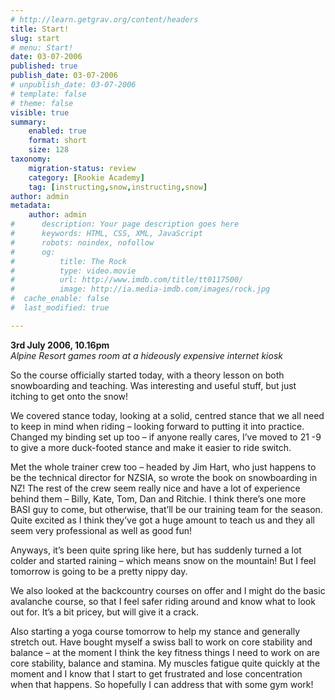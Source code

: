 ```yaml
---
# http://learn.getgrav.org/content/headers
title: Start!
slug: start
# menu: Start!
date: 03-07-2006
published: true
publish_date: 03-07-2006
# unpublish_date: 03-07-2006
# template: false
# theme: false
visible: true
summary:
    enabled: true
    format: short
    size: 128
taxonomy:
    migration-status: review
    category: [Rookie Academy]
    tag: [instructing,snow,instructing,snow]
author: admin
metadata:
    author: admin
#      description: Your page description goes here
#      keywords: HTML, CSS, XML, JavaScript
#      robots: noindex, nofollow
#      og:
#          title: The Rock
#          type: video.movie
#          url: http://www.imdb.com/title/tt0117500/
#          image: http://ia.media-imdb.com/images/rock.jpg
#  cache_enable: false
#  last_modified: true

---
```


**3rd July 2006, 10.16pm**  
*Alpine Resort games room at a hideously expensive internet kiosk*

So the course officially started today, with a theory lesson on both snowboarding and teaching. Was interesting and useful stuff, but just itching to get onto the snow!

We covered stance today, looking at a solid, centred stance that we all need to keep in mind when riding – looking forward to putting it into practice. Changed my binding set up too – if anyone really cares, I’ve moved to 21 -9 to give a more duck-footed stance and make it easier to ride switch.

Met the whole trainer crew too – headed by Jim Hart, who just happens to be the technical director for NZSIA, so wrote the book on snowboarding in NZ! The rest of the crew seem really nice and have a lot of experience behind them – Billy, Kate, Tom, Dan and Ritchie. I think there’s one more BASI guy to come, but otherwise, that’ll be our training team for the season. Quite excited as I think they’ve got a huge amount to teach us and they all seem very professional as well as good fun!

Anyways, it’s been quite spring like here, but has suddenly turned a lot colder and started raining – which means snow on the mountain! But I feel tomorrow is going to be a pretty nippy day.

We also looked at the backcountry courses on offer and I might do the basic avalanche course, so that I feel safer riding around and know what to look out for. It’s a bit pricey, but will give it a crack.

Also starting a yoga course tomorrow to help my stance and generally stretch out. Have bought myself a swiss ball to work on core stability and balance – at the moment I think the key fitness things I need to work on are core stability, balance and stamina. My muscles fatigue quite quickly at the moment and I know that I start to get frustrated and lose concentration when that happens. So hopefully I can address that with some gym work!